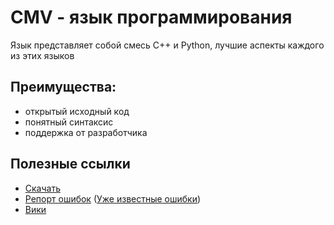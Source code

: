# CMV - язык программирования
Язык представляет собой смесь C++ и Python, лучшие аспекты каждого из этих языков


## Преимущества: 
- открытый исходный код
- понятный синтаксис
- поддержка от разработчика


## Полезные ссылки
- [Скачать](https://github.com/ItzIsonn/CMV/wiki/Установка-и-использование)
- [Репорт ошибок](https://github.com/ItzIsonn/CMV/issues) ([Уже известные ошибки](https://github.com/ItzIsonn/CMV/wiki/Известные-ошибки))
- [Вики](https://github.com/ItzIsonn/CMV/wiki)

